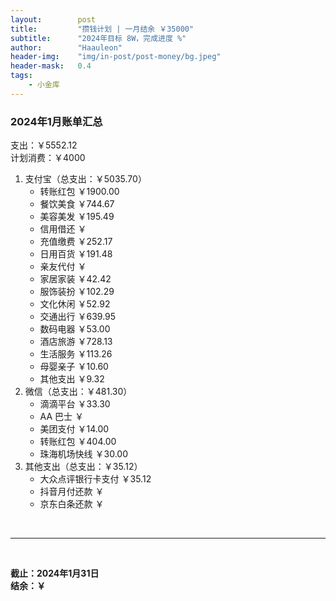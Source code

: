 ```yaml
---
layout:        post
title:         "攒钱计划 | 一月结余 ￥35000"
subtitle:      "2024年目标 8W，完成进度 %"
author:        "Haauleon"
header-img:    "img/in-post/post-money/bg.jpeg"
header-mask:   0.4
tags:
    - 小金库
---
```


### 2024年1月账单汇总             
支出：￥5552.12         
计划消费：￥4000        

1. 支付宝（总支出：￥5035.70）   
    - 转账红包 ￥1900.00   
    - 餐饮美食 ￥744.67    
    - 美容美发 ￥195.49     
    - 信用借还 ￥    
    - 充值缴费 ￥252.17     
    - 日用百货 ￥191.48           
    - 亲友代付 ￥     
    - 家居家装 ￥42.42    
    - 服饰装扮 ￥102.29    
    - 文化休闲 ￥52.92    
    - 交通出行 ￥639.95   
    - 数码电器 ￥53.00     
    - 酒店旅游 ￥728.13    
    - 生活服务 ￥113.26              
    - 母婴亲子 ￥10.60    
    - 其他支出 ￥9.32     
2. 微信（总支出：￥481.30）      
    - 滴滴平台 ￥33.30      
    - AA 巴士 ￥    
    - 美团支付 ￥14.00
    - 转账红包 ￥404.00        
    - 珠海机场快线 ￥30.00      
3. 其他支出（总支出：￥35.12）     
    - 大众点评银行卡支付 ￥35.12    
    - 抖音月付还款 ￥    
    - 京东白条还款 ￥   

<br>

---

<br>

**截止：2024年1月31日**      
**结余：￥**        